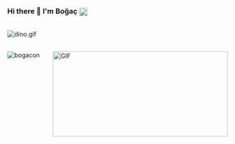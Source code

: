 
### Hi there 👋 I'm Boğaç   <a href='https://www.linkedin.com/in/boğaç-ondalıkoğlu/'><img align='center' alt="linkedin" src="https://raw.githubusercontent.com/rahul-jha98/rahul-jha98/561d474902b59c7429ec22bb73e225696c27b202/assets/linkedin.svg" height='19px'/></a>

<br>

<img data-target="animated-image.replacedImage" alt="dino.gif" class="AnimatedImagePlayer-animatedImage" src="https://github.com/saadeghi/saadeghi/raw/master/dino.gif" style="display: block; opacity: 1;">
<br>

<p align="left"> <img src="https://github-readme-stats.vercel.app/api?username=bogacon&show_icons=true&theme=gotham" alt="bogacon" />

<img align="right" alt="GIF" src="https://github.com/abhisheknaiidu/abhisheknaiidu/blob/master/code.gif?raw=true" width="400" height="195" />

